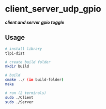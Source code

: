 # client_server_udp_gpio

***client and server gpio toggle***

## Usage

```bash
# install library
tlpi-dist

# create build folder
mkdir build

# build
cmake ../ (in build-folder)
make

# run (2 terminals)
sudo ./Client
sudo ./Server
 ```
 

